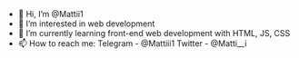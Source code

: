 - 👋 Hi, I’m @Mattii1
- 👀 I’m interested in web development
- 🌱 I’m currently learning front-end web development with HTML, JS, CSS
- 📫 How to reach me: Telegram - @Mattiii1   Twitter - @Matti__i

<!---
Mattii1/Mattii1 is a ✨ special ✨ repository because its `README.md` (this file) appears on your GitHub profile.
You can click the Preview link to take a look at your changes.
--->
